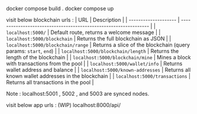 docker compose build .
docker compose up

visit below blockchain urls :
| URL                  | Description                                                      |
| -------------------- | ---------------------------------------------------------------- |
| `localhost:5000/`                  | Default route, returns a welcome message                         |
| `localhost:5000/blockchain`        | Returns the full blockchain as JSON                              |
| `localhost:5000/blockchain/range`  | Returns a slice of the blockchain (query params: `start`, `end`) |
| `localhost:5000/blockchain/length` | Returns the length of the blockchain                             |
| `localhost:5000/blockchain/mine`   | Mines a block with transactions from the pool                    |
| `localhost:5000/wallet/info`       | Returns wallet address and balance                               |
| `localhost:5000/known-addresses`   | Returns all known wallet addresses in the blockchain             |
| `localhost:5000/transactions`      | Returns all transactions in the pool                             |

Note : localhost:5001 , 5002 , and 5003 are synced nodes.

visit below app urls : (WIP)
localhost:8000/api/
